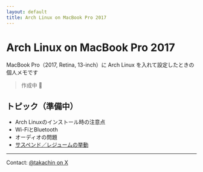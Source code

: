 ```yaml
---
layout: default
title: Arch Linux on MacBook Pro 2017
---
```


# Arch Linux on MacBook Pro 2017

MacBook Pro（2017, Retina, 13-inch）に Arch Linux を入れて設定したときの個人メモです

> 作成中 🚧

## トピック（準備中）

- Arch Linuxのインストール時の注意点
- Wi-FiとBluetooth
- オーディオの問題
- [サスペンド／レジュームの挙動](suspend-resume.md)

---

<footer>
    Contact: <a href="https://x.com/takachin" target="_blank">@takachin on X</a>
</footer>